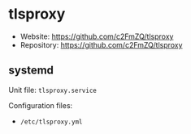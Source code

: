 # tlsproxy

* Website: https://github.com/c2FmZQ/tlsproxy
* Repository: https://github.com/c2FmZQ/tlsproxy

## systemd

Unit file: `tlsproxy.service`

Configuration files:
* `/etc/tlsproxy.yml`
